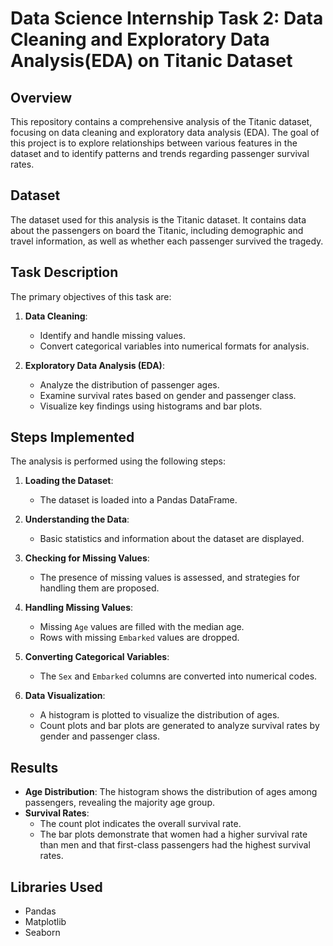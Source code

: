 # Data Science Internship Task 2: Data Cleaning and Exploratory Data Analysis(EDA) on Titanic Dataset

## Overview

This repository contains a comprehensive analysis of the Titanic dataset, focusing on data cleaning and exploratory data analysis (EDA). The goal of this project is to explore relationships between various features in the dataset and to identify patterns and trends regarding passenger survival rates.

## Dataset

The dataset used for this analysis is the Titanic dataset. It contains data about the passengers on board the Titanic, including demographic and travel information, as well as whether each passenger survived the tragedy.

## Task Description

The primary objectives of this task are:

1. **Data Cleaning**: 
   - Identify and handle missing values.
   - Convert categorical variables into numerical formats for analysis.

2. **Exploratory Data Analysis (EDA)**:
   - Analyze the distribution of passenger ages.
   - Examine survival rates based on gender and passenger class.
   - Visualize key findings using histograms and bar plots.

## Steps Implemented

The analysis is performed using the following steps:

1. **Loading the Dataset**:
   - The dataset is loaded into a Pandas DataFrame.

2. **Understanding the Data**:
   - Basic statistics and information about the dataset are displayed.

3. **Checking for Missing Values**:
   - The presence of missing values is assessed, and strategies for handling them are proposed.

4. **Handling Missing Values**:
   - Missing `Age` values are filled with the median age.
   - Rows with missing `Embarked` values are dropped.

5. **Converting Categorical Variables**:
   - The `Sex` and `Embarked` columns are converted into numerical codes.

6. **Data Visualization**:
   - A histogram is plotted to visualize the distribution of ages.
   - Count plots and bar plots are generated to analyze survival rates by gender and passenger class.

## Results

- **Age Distribution**: The histogram shows the distribution of ages among passengers, revealing the majority age group.
- **Survival Rates**: 
  - The count plot indicates the overall survival rate.
  - The bar plots demonstrate that women had a higher survival rate than men and that first-class passengers had the highest survival rates.

## Libraries Used

- Pandas
- Matplotlib
- Seaborn
